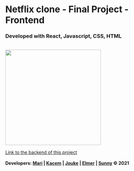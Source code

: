 # Netflix clone - Final Project - Frontend

### Developed with React, Javascript, CSS, HTML

<br>
<img src="https://i.pinimg.com/originals/ae/f3/17/aef3172ae2c0fb181836ec7c490e0d1d.gif" width="300px">

<a href="https://github.com/Elmerrrrrr/movie-service">Link to the backend of this project</a>
<br>
<br>
<b>Developers: <a href="#">Mari</a> | <a href="#">Kacem</a> | <a href="#">Jouke</a> | <a href="#">Elmer</a> | <a href="#">Sunny</a> © 2021
